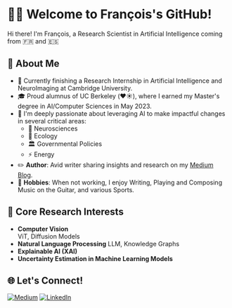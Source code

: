 # 👋🏻 Welcome to François's GitHub!

Hi there! I'm François, a Research Scientist in Artificial Intelligence coming from 🇫🇷 and 🇪🇸

## 🚀 About Me

- 🏢 Currently finishing a Research Internship in Artificial Intelligence and NeuroImaging at Cambridge University.
- 🎓 Proud alumnus of UC Berkeley (❤️☀️), where I earned my Master's degree in AI/Computer Sciences in May 2023.
- 🔎 I'm deeply passionate about leveraging AI to make impactful changes in several critical areas: 
  - 🧠 Neurosciences
  - 🌿 Ecology
  - 🏛️ Governmental Policies
  - ⚡ Energy
- ✏️ **Author**: Avid writer sharing insights and research on my [Medium Blog](https://medium.com/@francoisporcher).
- 🎸 **Hobbies**: When not working, I enjoy Writing, Playing and Composing Music on the Guitar, and various Sports.

## 🔭 Core Research Interests

- **Computer Vision**  
  ViT, Diffusion Models
- **Natural Language Processing**
LLM, Knowledge Graphs
- **Explainable AI (XAI)**
- **Uncertainty Estimation in Machine Learning Models**

## 🌐 Let's Connect!
[![Medium](https://img.shields.io/badge/Medium-12100E?style=for-the-badge&logo=medium&logoColor=white)](https://medium.com/@francoisporcher)
[![LinkedIn](https://img.shields.io/badge/linkedin-0A66C2?style=for-the-badge&logo=linkedin&logoColor=white)](https://www.linkedin.com/in/fporcher/)





